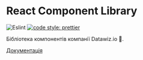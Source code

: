 # React Component Library

![Eslint](https://github.com/datawizio/react-components/workflows/Eslint/badge.svg?branch=master) [![code style: prettier](https://img.shields.io/badge/code_style-prettier-ff69b4.svg?style=flat-square)](https://github.com/prettier/prettier)



Бібліотека компонентів компанії Datawiz.io :purple_heart:.

[Документація](https://datawizio.github.io/react-components/)
